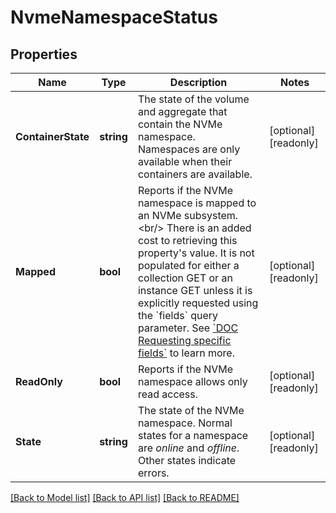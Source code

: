 # NvmeNamespaceStatus

## Properties

Name | Type | Description | Notes
------------ | ------------- | ------------- | -------------
**ContainerState** | **string** | The state of the volume and aggregate that contain the NVMe namespace. Namespaces are only available when their containers are available.  | [optional] [readonly] 
**Mapped** | **bool** | Reports if the NVMe namespace is mapped to an NVMe subsystem.&lt;br/&gt; There is an added cost to retrieving this property&#39;s value. It is not populated for either a collection GET or an instance GET unless it is explicitly requested using the &#x60;fields&#x60; query parameter. See [&#x60;DOC Requesting specific fields&#x60;](#docs-docs-Requesting-specific-fields) to learn more.  | [optional] [readonly] 
**ReadOnly** | **bool** | Reports if the NVMe namespace allows only read access.  | [optional] [readonly] 
**State** | **string** | The state of the NVMe namespace. Normal states for a namespace are _online_ and _offline_. Other states indicate errors.  | [optional] [readonly] 

[[Back to Model list]](../README.md#documentation-for-models) [[Back to API list]](../README.md#documentation-for-api-endpoints) [[Back to README]](../README.md)


